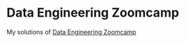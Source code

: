 # Data Engineering Zoomcamp

My solutions of [Data Engineering Zoomcamp](https://github.com/DataTalksClub/data-engineering-zoomcamp)